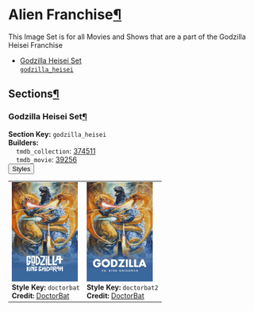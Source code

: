 <h1 id="alien-franchise">Alien Franchise<a class="headerlink" href="#alien-franchise" title="Permalink to this heading">¶</a></h1>
This Image Set is for all Movies and Shows that are a part of the Godzilla Heisei Franchise

<ul class="images-index-table">
  <li><a href="#godzilla-heisei-set"><div class="images-inline-link">Godzilla Heisei Set<br><code>godzilla_heisei</code></div></a></li>
</ul>

<h2 id="sections">Sections<a class="headerlink" href="#sections" title="Permalink to this heading">¶</a></h2>
<h3 id="godzilla-heisei-set">Godzilla Heisei Set<a class="headerlink" href="#godzilla-heisei-set" title="Permalink to this heading">¶</a></h3>
<strong>Section Key:</strong> <code>godzilla_heisei</code>
<br><strong>Builders:</strong>
<br>
&nbsp;&nbsp;&nbsp;&nbsp;<code>tmdb_collection</code>: <a href="https://www.themoviedb.org/collection/374511" target="_blank" rel="noopener noreferrer">374511</a><br>
&nbsp;&nbsp;&nbsp;&nbsp;<code>tmdb_movie</code>: <a href="https://www.themoviedb.org/movie/39256" target="_blank" rel="noopener noreferrer">39256</a><br>
</ul>
<button class="image-accordion">Styles</button>
<div class="image-panel">
  <table class="image-table">
    <tr>
      <td>
        <div>
          <a href="https://theposterdb.com/set/182956" target="_blank" rel="noopener noreferrer"><img src="https://raw.githubusercontent.com/meisnate12/PMM-Image-Sets/master/godzilla_heisei/styles/godzilla_heisei/doctorbat.jpg" height="200"/></a><br>
          <strong>Style Key:</strong> <code>doctorbat</code><br>
          <strong>Credit:</strong> <a href="https://theposterdb.com/set/182956" target="_blank" rel="noopener noreferrer">DoctorBat</a><br>
        </div>
      </td>
      <td>
        <div>
          <a href="https://theposterdb.com/set/182960" target="_blank" rel="noopener noreferrer"><img src="https://raw.githubusercontent.com/meisnate12/PMM-Image-Sets/master/godzilla_heisei/styles/godzilla_heisei/doctorbat2.jpg" height="200"/></a><br>
          <strong>Style Key:</strong> <code>doctorbat2</code><br>
          <strong>Credit:</strong> <a href="https://theposterdb.com/set/182960" target="_blank" rel="noopener noreferrer">DoctorBat</a><br>
        </div>
      </td>
    </tr>
  </table>
</div>


